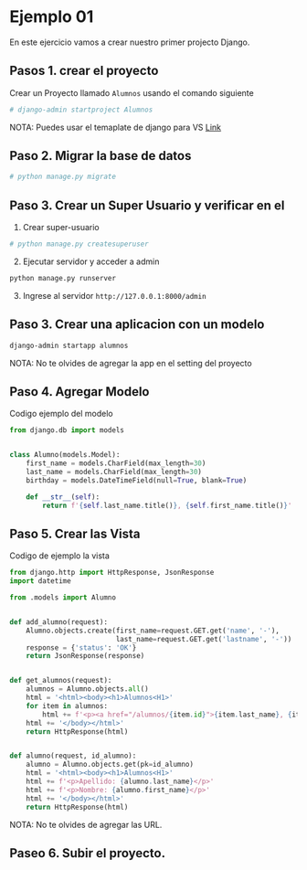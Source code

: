 # Ejemplo 01

En este ejercicio vamos a crear nuestro primer projecto Django.


## Pasos 1. crear el proyecto

Crear un Proyecto llamado `Alumnos` usando el comando siguiente

```sh
# django-admin startproject Alumnos
```

NOTA: Puedes usar el temaplate de django para VS [Link](https://github.com/ElDwarf/Django-project-vs-template)


## Paso 2. Migrar la base de datos


```sh
# python manage.py migrate
```

## Paso 3. Crear un Super Usuario y verificar en el 

1. Crear super-usuario
```sh
# python manage.py createsuperuser
```

2. Ejecutar servidor y acceder a admin
```sh
python manage.py runserver
```

3. Ingrese al servidor `http://127.0.0.1:8000/admin`

## Paso 3. Crear una aplicacion con un modelo 

```sh
django-admin startapp alumnos
```

NOTA: No te olvides de agregar la app en el setting del proyecto

## Paso 4. Agregar Modelo

Codigo ejemplo del modelo

```Python
from django.db import models


class Alumno(models.Model):
    first_name = models.CharField(max_length=30)
    last_name = models.CharField(max_length=30)
    birthday = models.DateTimeField(null=True, blank=True)

    def __str__(self):
        return f'{self.last_name.title()}, {self.first_name.title()}'
```

## Paso 5. Crear las Vista 

Codigo de ejemplo la vista

```python
from django.http import HttpResponse, JsonResponse
import datetime

from .models import Alumno


def add_alumno(request):
    Alumno.objects.create(first_name=request.GET.get('name', '-'),
                          last_name=request.GET.get('lastname', '-'))
    response = {'status': 'OK'}
    return JsonResponse(response)


def get_alumnos(request):
    alumnos = Alumno.objects.all()
    html = '<html><body><h1>Alumnos<H1>'
    for item in alumnos:
        html += f'<p><a href="/alumnos/{item.id}">{item.last_name}, {item.first_name}</a></p>'
    html += '</body></html>'
    return HttpResponse(html)


def alumno(request, id_alumno):
    alumno = Alumno.objects.get(pk=id_alumno)
    html = '<html><body><h1>Alumnos<H1>'
    html += f'<p>Apellido: {alumno.last_name}</p>'
    html += f'<p>Nombre: {alumno.first_name}</p>' 
    html += '</body></html>'
    return HttpResponse(html)
```

NOTA: No te olvides de agregar las URL.

## Paseo 6. Subir el proyecto.
